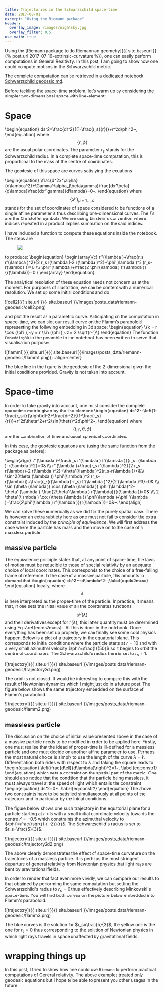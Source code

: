 ```yaml
---
title: Trajectories in the Schwarzschild space-time
date: 2017-08-01
excerpt: "Using the Riemann package"
header:
  overlay_image: /images/nightsky.jpg
  overlay_filter: 0.5
use_math: true
---
```


Using the [Riemann package to do Riemannian geometry]({{ site.baseurl }}{% post_url 2017-07-16-extrinsic-curvature %}), one can easily perform computations in General Realtivity. In this post, I am going to show how one could compute motions in the Schwarzschild metric.

The complete computation can be retrieved in a dedicated notebook [Schwarzschild geodesic.md](https://github.com/jrekier/Riemann).

Before tackling the space-time problem, let's warm up by considering the simpler two-dimensional space with line-element:

# Space

\begin{equation}
ds^2=\frac{dr^2}{(1-\frac{r_s}{r})}+r^2d\phi^2~,
\end{equation}
where $$\{r,\phi\}$$ are the usual polar coordinates. The parameter $r_s$ stands for the Schwarzschild radius. In a complete space-time computation, this is proportional to the mass at the centre of coordinates.

The geodesic of this space are curves satisfying the equations

\begin{equation}
\frac{d^2x^\alpha}{d\lambda^2}+\Gamma^\alpha_{\beta\gamma}\frac{dx^\beta}{d\lambda}\frac{dx^\gamma}{d\lambda}=0~.
\end{equation}
where $$\{x^\mu\}_{\mu=1,..,d}$$ stands for the set of coordinates of space considered to be functions of a single affine parameter $\lambda$ thus describing one-dimensional curves. The $\Gamma$s are the Christoffel symbols. We are using Einstein's convention where indices repeated in a product implies summation on the said indices.

I have included a function to compute these equations inside the notebook. The steps are

<figure class="half">
    <a href="{{ site.url }}{{ site.baseurl }}/images/posts_data/riemann-geodesic/cell1.png"><img src="{{ site.url }}{{ site.baseurl }}/images/posts_data/riemann-geodesic/cell1.png"></a>
</figure>

to produce:
\begin{equation}
\begin{array}{c}
 r''(\lambda )+\frac{r_s r'(\lambda )^2}{2 r_s r(\lambda
   )-2 r(\lambda )^2}+\phi'(\lambda )^2 (r_s-r(\lambda ))=0 \\\\\\
 \phi''(\lambda )+\frac{2 \phi'(\lambda ) r'(\lambda )}{r(\lambda)}=0 \\
\end{array}
\end{equation}

The analytical resolution of these equation needs not concern us at the moment. For purposes of illustration, we can be content with a numerical resolution. We set up some initial conditions and do

![cell2]({{ site.url }}{{ site.baseurl }}/images/posts_data/riemann-geodesic/cell2.png)

and plot the result as a parametric curve. Anticipating on the computation in space-time, we can plot our result curve on the Flamm's paraboloid representing the following embedding in 3d space:
\begin{equation}
\\{x = r \cos (\phi ),~y = r \sin (\phi ),~z = 2 \sqrt{r-1}\\}
\end{equation}
The function `Embedding3D` in the preamble to the notebook has been written to serve that visualisation purpose:

![flamm1]({{ site.url }}{{ site.baseurl }}/images/posts_data/riemann-geodesic/flamm1.png){: .align-center}

The blue line in the figure is the geodesic of the 2-dimensional given the initial conditions provided. Gravity is not taken into account.

# Space-time

In order to take gravity into account, one must consider the complete spacetime metric given by the line element:
\begin{equation}
ds^2=-\left(1-\frac{r_s}{r}\right)dt^2+\frac{dr^2}{(1-\frac{r_s}{r})}+r^2d\theta^2+r^2\sin(\theta)^2d\phi^2~,
\end{equation}
where $$\{t,r,\theta,\phi\}$$ are the combination of time and usual spherical coordinates.

In this case, the geodesic equations are (using the same function from the package as before):

\begin{align}
 t''(\lambda )-\frac{r_s r'(\lambda ) t'(\lambda )}{r_s r(\lambda )-r(\lambda )^2}=0& \\\\\\
 r''(\lambda )+\frac{r_s r'(\lambda )^2}{2 r_s r(\lambda)-2 r(\lambda )^2}+\theta'(\lambda )^2(r_s-r(\lambda ))+&\\\\\\
 \sin^2(\theta (\lambda )) \phi'(\lambda )^2 (r_s-r(\lambda))+\frac{r_s(r(\lambda )-r_s) t'(\lambda )^2}{2r(\lambda )^3}=0& \\\\\\
 \sin (\theta (\lambda )) \cos (\theta (\lambda )) \phi'(\lambda)^2-\theta''(\lambda )-\frac{2\theta'(\lambda ) r'(\lambda)}{r(\lambda )}=0& \\\\\\
 2 \theta'(\lambda ) \cot (\theta (\lambda )) \phi'(\lambda )+\phi''(\lambda )+\frac{2\phi'(\lambda ) r'(\lambda )}{r(\lambda )}=0&~.
\end{align}

We can solve these numerically as we did for the purely spatial case. There is however an extra subtlety here as one must not fail to consider the extra constraint induced by the *principle of equivalence*. We will first address the case where the particle has mass and then move on to the case of a massless particle.

## massive particle

The equivalence principle states that, at any point of space-time, the laws of motion must be reducible to those of special relativity by an adequate choice of local coordinates. This corresponds to the choice of a free-falling frame of reference. In the case of a massive particle, this amounts to demand that
\begin{equation}
ds^2=-d\lambda^2~,\label{eq:ds2mass}
\end{equation}
locally, where $$\lambda$$ is here interpreted as the proper-time of the particle. In practice, it means that, if one sets the initial value of all the coordinates functions $$x^\mu(\lambda)$$ and their derivatives except for $t'(\lambda)$, this latter quantity must be determined using Eq.~\ref{eq:ds2mass} . All this is done in the notebook. Once everything has been set up properly, we can finally see some cool physics happen. Below is a plot of a trajectory in the equatorial plane. This corresponds to initial conditions where the particle starts at $r=10$ and with a very small azimuthal velocity $\phi'=\frac{1}{50}$ so it begins to orbit the centre of coordinates. The Schwarzschild's radius here is set to $r_s=1$.

![trajectory]({{ site.url }}{{ site.baseurl }}/images/posts_data/riemann-geodesic/trajectory2d.png)

The orbit is not closed. It would be interesting to compare this with the result of Newtonian dynamics which I might just do in a future post. The figure below shows the same trajectory embedded on the surface of Flamm's paraboloid.

![trajectory]({{ site.url }}{{ site.baseurl }}/images/posts_data/riemann-geodesic/flamm2.png)

## massless particle

The discussion on the choice of initial value presented above in the case of a massive particle needs to be modified in order to be applied here.
Firstly, one must realise that the idead of proper-time is ill-defined for a massless particle and one must decide on another affine parameter to use. Perhaps the most natural choice is simply to use the length of the curve $\lambda=\ell$. Differentiation both sides with respect to $\lambda$ and taking the square leads to
\begin{equation}
\left(\frac{d\ell}{d\lambda}\right)^2=1~,
\label{eq:constr1}
\end{equation}
which sets a contraint on the spatial part of the metric.
One should also notice that the condition that the particle being massless, it must always travel at the speed of light which entails the constraint
\begin{equation}
ds^2=0~.
\label{eq:constr2}
\end{equation}
The above two constraints have to be satisfied simultaneously at all points of the trajectory and in particular by the initial conditions.

The figure below shows one such trajectory in the equatorial plane for a particle starting at $r=5$ with a small initial coordinate velocity towards the centre $r'=-0.5$ which constraints the azimuthal velocity to $\phi'=\frac{\sqrt{1-r'^2}}{r}$. The Schwarzschild's radius is set to $r_s=\frac{5}{3}$.

![trajectory]({{ site.url }}{{ site.baseurl }}/images/posts_data/riemann-geodesic/trajectory2d2.png)

The above clearly demonstrates the effect of space-time curvature on the trajectories of a massless particle. It is perhaps the most stringent departure of general relativity from Newtonian physics that light rays are bent by gravitational fields.

In order to render that fact even more vividly, we can compare our results to that obtained by performing the same computation but setting the Schwarzschild's radius to $r_s=0$ thus effectively describing Minkowski's space-time. You will find both curves on the picture below embedded into Flamm's paraboloid.

![trajectory]({{ site.url }}{{ site.baseurl }}/images/posts_data/riemann-geodesic/flamm3.png)

The blue curves is the solution for $r_s=\frac{5}{3}$, the yellow one is the one for $r_s=0$ thus corresponding to the solution of Newtonian physics in which light rays travels in space unaffected by gravitational fields.

# wrapping things up

In this post, I tried to show how one could use `Riemann` to perform practical computations of General relativity. The above examples treated only geodesic equations but I hope to be able to present you other usages in the future.
